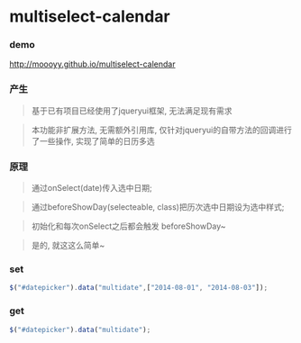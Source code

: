 multiselect-calendar
=====================
### demo

http://moooyy.github.io/multiselect-calendar



### 产生

>基于已有项目已经使用了jqueryui框架, 无法满足现有需求

>本功能非扩展方法, 无需额外引用库, 仅针对jqueryui的自带方法的回调进行了一些操作, 实现了简单的日历多选



### 原理
>通过onSelect(date)传入选中日期;


>通过beforeShowDay(selecteable, class)把历次选中日期设为选中样式;


>初始化和每次onSelect之后都会触发 beforeShowDay~


>是的, 就这这么简单~


### set
```javascript
$("#datepicker").data("multidate",["2014-08-01", "2014-08-03"]);
```

### get
```javascript
$("#datepicker").data("multidate");
```
